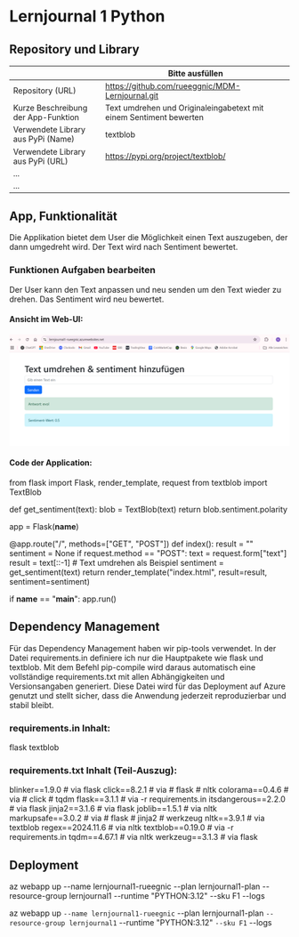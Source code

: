 ﻿# Lernjournal 1 Python

## Repository und Library

| | Bitte ausfüllen |
| -------- | ------- |
| Repository (URL)  | https://github.com/rueeggnic/MDM-Lernjournal.git
| Kurze Beschreibung der App-Funktion | Text umdrehen und Originaleingabetext mit einem Sentiment bewerten |
| Verwendete Library aus PyPi (Name) | textblob |
| Verwendete Library aus PyPi (URL) | https://pypi.org/project/textblob/|
| ... | |
| ... | |

## App, Funktionalität
Die Applikation bietet dem User die Möglichkeit einen Text auszugeben, der dann umgedreht wird. Der Text wird nach Sentiment bewertet.

### Funktionen Aufgaben bearbeiten
Der User kann den Text anpassen und neu senden um den Text wieder zu drehen. Das Sentiment wird neu bewertet.

#### Ansicht im Web-UI:

![Screenshot WebUI](./images/Ansicht_WebUI.png)

#### Code der Application:

from flask import Flask, render_template, request
from textblob import TextBlob

def get_sentiment(text):
    blob = TextBlob(text)
    return blob.sentiment.polarity

app = Flask(__name__)

@app.route("/", methods=["GET", "POST"])
def index():
    result = ""
    sentiment = None
    if request.method == "POST":
        text = request.form["text"]
        result = text[::-1]  # Text umdrehen als Beispiel
        sentiment = get_sentiment(text)
    return render_template("index.html", result=result, sentiment=sentiment)

if __name__ == "__main__":
    app.run()

## Dependency Management

Für das Dependency Management haben wir pip-tools verwendet. In der Datei requirements.in definiere ich nur die Hauptpakete wie flask und textblob. Mit dem Befehl pip-compile wird daraus automatisch eine vollständige requirements.txt mit allen Abhängigkeiten und Versionsangaben generiert. Diese Datei wird für das Deployment auf Azure genutzt und stellt sicher, dass die Anwendung jederzeit reproduzierbar und stabil bleibt.

### requirements.in Inhalt:

flask
textblob

### requirements.txt Inhalt (Teil-Auszug):

blinker==1.9.0
    # via flask
click==8.2.1
    # via
    #   flask
    #   nltk
colorama==0.4.6
    # via
    #   click
    #   tqdm
flask==3.1.1
    # via -r requirements.in
itsdangerous==2.2.0
    # via flask
jinja2==3.1.6
    # via flask
joblib==1.5.1
    # via nltk
markupsafe==3.0.2
    # via
    #   flask
    #   jinja2
    #   werkzeug
nltk==3.9.1
    # via textblob
regex==2024.11.6
    # via nltk
textblob==0.19.0
    # via -r requirements.in
tqdm==4.67.1
    # via nltk
werkzeug==3.1.3
    # via flask


## Deployment

az webapp up --name lernjournal1-rueegnic --plan lernjournal1-plan --resource-group lernjournal1 --runtime "PYTHON:3.12" --sku F1 --logs


az webapp up `
  --name lernjournal1-rueegnic `
  --plan lernjournal1-plan `
  --resource-group lernjournal1 `
  --runtime "PYTHON:3.12" `
  --sku F1 `
  --logs

